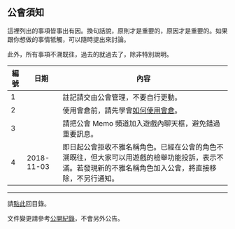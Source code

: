 ## 公會須知

這裡列出的事項皆事出有因。換句話說，原則才是重要的，原因才是重要的。如果跟你想做的事情牴觸，可以隨時提出來討論。

此外，所有事項不溯既往，過去的就過去了，除非特別說明。

| **編號** | **日期**    | **內容** |
| -------- | ---------- | ------- |
| 1        |            | 註記請交由公會管理，不要自行更動。 |
| 2        |            | 使用會倉前，請先學會[如何使用會倉](https://badbadweather.github.io/bank.html)。 |
| 3        |            | 請把公會 Memo 頻道加入遊戲內聊天框，避免錯過重要訊息。 |
| 4        | 2018-11-03 | 即日起公會拒收不雅名稱角色。已經在公會的角色不溯既往，但大家可以用遊戲的檢舉功能投訴，表示不滿。若發現新的不雅名稱角色加入公會，將直接移除，不另行通知。 |

--- 

請[點此](https://badbadweather.github.io/)回目錄。

文件變更請參考[公開紀錄](https://github.com/badbadweather/badbadweather.github.io/commits/master/guidelines.md)，不會另外公告。
